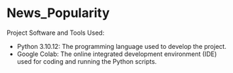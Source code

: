 # News_Popularity
Project Software and Tools Used:
- Python 3.10.12: The programming language used to develop the project.
- Google Colab: The online integrated development environment (IDE) used for coding and running the Python scripts.

